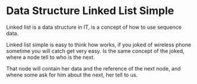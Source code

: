 # Data Structure Linked List Simple

Linked list is a data structure in IT, is a concept of how to use sequence data. 

Linked list simple is easy to think how works, if you joked of wireless phone sometime 
you will catch get very easy. Is the same concept of the joked, where a node tell to who is the next.

That node will contain her data and the reference of the next node, and whene some ask for him about the next,
her tell to us.